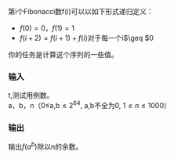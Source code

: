 第i个Fibonacci数f(i)可以以如下形式递归定义：
* $f(0)=0，f(1)=1$
* $f(i+2)=f(i+1)+f(i)$对于每一个i$\geq $0

你的任务是计算这个序列的一些值。

### 输入
t,测试用例数。<br>
a，b，n（0$\leq$a,b$\leq2^{64}$, a,b不全为0,  $1\leq n \leq1000$）

### 输出
输出$f(a^{b})$除以n的余数。

